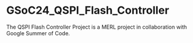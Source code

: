 # GSoC24_QSPI_Flash_Controller
The QSPI Flash Controller Project is a MERL project in collaboration with Google Summer of Code. 
